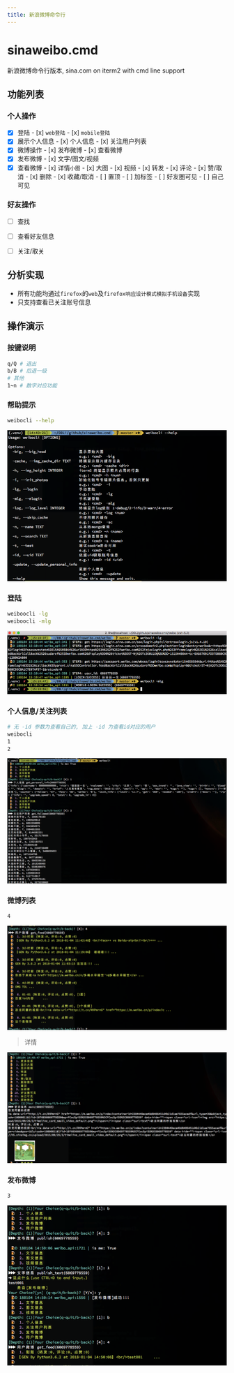 ```yaml
---
title: 新浪微博命令行
---
```




# sinaweibo.cmd

新浪微博命令行版本, sina.com on iterm2 with cmd line support

## 功能列表

### 个人操作

- [x] 登陆
      - [x] `web登陆`
      - [x] `mobile登陆`
- [x] 展示个人信息
      - [x] 个人信息
      - [x] 关注用户列表
- [x] 微博操作
      - [x] 发布微博
      - [x] 查看微博
- [x] 发布微博
      - [x] 文字/图文/视频
- [x] 查看微博
      - [x] 详情`小图`
      - [x] 大图
      - [x] 视频
      - [x] 转发
      - [x] 评论
      - [x] 赞/取消
      - [x] 删除
      - [x] 收藏/取消
      - [ ] 置顶
      - [ ] 加标签
      - [ ] 好友圈可见
      - [ ] 自己可见

### 好友操作

- [ ] 查找
- [ ] 查看好友信息
- [ ] 关注/取关


## 分析实现

- 所有功能均通过`firefox`的`web`及`firefox响应设计模式模拟手机设备`实现
- 只支持查看已关注账号信息

## 操作演示

### 按键说明

```sh
q/Q	# 退出
b/B	# 后退一级
# 其他
1~n # 数字对应功能
```

### 帮助提示

```sh
weibocli --help
```

![help](docs/images/help.png)

### 登陆

```sh
weiboocli -lg
weiboocli -mlg
```

![login](docs/images/login.png)

### 个人信息/关注列表

```sh
# 无 -id 参数为查看自己的, 加上 -id 为查看id对应的用户
weibocli
1
2
```

![cmd_1-2](docs/images/cmd_1-2.png)

### 微博列表

```sh
4
```

![cmd_4](docs/images/cmd_4.png)

> 详情

![cmd_4_1](docs/images/cmd_4_1.png)

### 发布微博

```sh
3
```

![cmd_3_1](docs/images/cmd_3_1.png)
